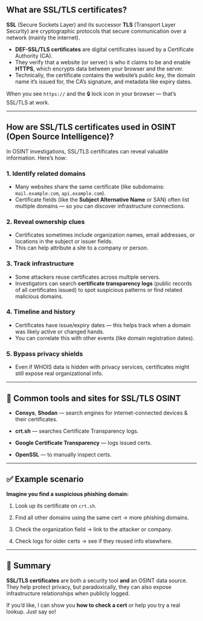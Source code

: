 ## What are SSL/TLS certificates?

**SSL** (Secure Sockets Layer) and its successor **TLS** (Transport Layer Security) are cryptographic protocols that secure communication over a network (mainly the internet).

- **DEF-SSL/TLS certificates** are digital certificates issued by a Certificate Authority (CA).
- They verify that a website (or server) is who it claims to be and enable **HTTPS**, which encrypts data between your browser and the server.
- Technically, the certificate contains the website’s public key, the domain name it’s issued for, the CA’s signature, and metadata like expiry dates.

When you see `https://` and the 🔒 lock icon in your browser — that’s SSL/TLS at work.

---

## How are SSL/TLS certificates used in OSINT (Open Source Intelligence)?

In OSINT investigations, SSL/TLS certificates can reveal valuable information. Here’s how:

### 1. Identify related domains

- Many websites share the same certificate (like subdomains: `mail.example.com`, `api.example.com`).
- Certificate fields (like the **Subject Alternative Name** or SAN) often list multiple domains — so you can discover infrastructure connections.

### 2. Reveal ownership clues

- Certificates sometimes include organization names, email addresses, or locations in the subject or issuer fields.
- This can help attribute a site to a company or person.

### 3. Track infrastructure

- Some attackers reuse certificates across multiple servers.
- Investigators can search **certificate transparency logs** (public records of all certificates issued) to spot suspicious patterns or find related malicious domains.

### 4. Timeline and history

- Certificates have issue/expiry dates — this helps track when a domain was likely active or changed hands.
- You can correlate this with other events (like domain registration dates).

### 5. Bypass privacy shields

- Even if WHOIS data is hidden with privacy services, certificates might still expose real organizational info.

---

## 🧰 **Common tools and sites for SSL/TLS OSINT**

- **Censys**, **Shodan** — search engines for internet-connected devices & their certificates.
    
- **crt.sh** — searches Certificate Transparency logs.
    
- **Google Certificate Transparency** — logs issued certs.
    
- **OpenSSL** — to manually inspect certs.
    

---

## ✅ **Example scenario**

**Imagine you find a suspicious phishing domain:**

1. Look up its certificate on `crt.sh`.
    
2. Find all other domains using the same cert → more phishing domains.
    
3. Check the organization field → link to the attacker or company.
    
4. Check logs for older certs → see if they reused info elsewhere.
    

---

## 📌 **Summary**

**SSL/TLS certificates** are both a security tool **and** an OSINT data source. They help protect privacy, but paradoxically, they can also expose infrastructure relationships when publicly logged.

If you’d like, I can show you **how to check a cert** or help you try a real lookup. Just say so!